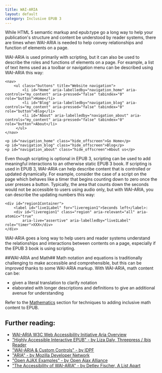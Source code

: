 ```yaml
---
title: WAI-ARIA
layout: default
category: Inclusive EPUB 3
---
```

While HTML 5 semantic markup and epub:type go a long way to help your publication's structure and content be understood by reader systems, there are times when WAI-ARIA  is needed to help convey relationships and function of elements on a page.

WAI-ARIA is used primarily with scripting, but it can also be used to describe the roles and functions of elements on a page. For example, a list of text items used as a toolbar or navigation menu can be described using WAI-ARIA this way:

```
<nav>
    <ul class="buttons" title="Website navigation">
        <li id="Home" aria-labelledby="navigation_home" aria-controls="my_content" aria-pressed="false" tabindex="0" role="button">Home</li>
        <li id="Blog" aria-labelledby="navigation_blog" aria-controls="my_content" aria-pressed="false" tabindex="0" role="button">Blog</li>
        <li id="About" aria-labelledby="navigation_about" aria-controls="my_content" aria-pressed="false" tabindex="0" role="button">About</li>
     </ul>
</nav>

<p id="navigation_home" class="hide_offscreen">Go Home</p>
<p id="navigation_blog" class="hide_offscreen">Blog</p>
<p id="navigation_about" class="hide_offscreen">About us</p>
```

Even though scripting is optional in EPUB 3, scripting can be used to add meaningful interactions to an otherwise static EPUB 3 book. If scripting is used in EPUB 3, WAI-ARIA can help describe content that is controlled or updated dynamically. For example, consider the case of a script on the page which behaves like a timer that begins counting down to zero once the user presses a button. Typically, the area that counts down the seconds would not be accessible to users using audio only, but with WAI-ARIA, you can describe the updating numbers this way:

```
<div id="region1Container">
    <label id="live1Label" for="liveregion1">Seconds left</label>:
    <div id="liveregion1" class="region" aria-relevant="all" aria-atomic="true"
        aria-live="assertive" aria-labelledby="live1Label" role="timer">XXX</div>
</div>
```

WAI-ARIA goes a long way to help users and reader systems understand the relationships and interactions between contents on a page, especially if the EPUB 3 book is using scripting.

##WAI-ARIA and Math##
Math notation and equations is traditionally challenging to make accessible and comprehensible, but this can be improved thanks to some WAI-ARIA markup. With WAI-ARIA, math content can be:
* given a literal translation to clarify notation
* elaborated with longer descriptions and definitions to give an additional avenue for understanding

Refer to the [Mathematics](/Mathematics.html) section for techniques to adding inclusive math content to EPUB.

## Further reading: ##
* <a rel="nofollow" target="_blank" class="link-external" href="http://www.w3.org/WAI/intro/aria"> WAI-ARIA W3C Web Accessibility Initiative Aria Overview</a>
* <a rel="nofollow" target="_blank" class="link-external" href="https://developer.mozilla.org/en-US/docs/Web/Accessibility/ARIA"> "Highly Accessible Interactive EPUB" - by Liza Daly, Threepress / Ibis Reader</a>
* <a rel="nofollow" target="_blank" class="link-external" href="http://www.idpf.org/accessibility/guidelines/content/script/aria.php"> "WAI-ARIA & Custom Controls" - by IDPF</a>
* <a rel="nofollow" target="_blank" class="link-external" href="https://developer.mozilla.org/en-US/docs/Web/Accessibility/ARIA"> "ARIA" - by Mozilla Developer Network</a>
* <a rel="nofollow" target="_blank" class="link-external" href="http://oaa-accessibility.org/examples/"> "Open AJAX Examples" - by Open Ajax Alliance</a>
* <a rel="nofollow" target="_blank" class="link-external" href="http://alistapart.com/article/the-accessibility-of-wai-aria"> "The Accessibility of WAI-ARIA" - by Detlev Fischer, A List Apart</a>
